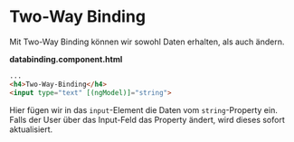 # Two-Way Binding

Mit Two-Way Binding können wir sowohl Daten erhalten, als auch ändern.

<path>**databinding.component.html**</path>

```HTML
...
<h4>Two-Way-Binding</h4>
<input type="text" [(ngModel)]="string">
```

Hier fügen wir in das `input`-Element die Daten vom `string`-Property ein. Falls der User über das Input-Feld das Property ändert, wird dieses sofort aktualisiert.
